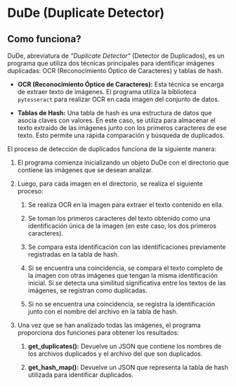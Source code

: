 # DuDe (Duplicate Detector)

## Como funciona?
DuDe, abreviatura de _"Duplicate Detector"_ (Detector de Duplicados), es un programa que utiliza dos técnicas principales para identificar imágenes duplicadas: OCR (Reconocimiento Óptico de Caracteres) y tablas de hash.

* **OCR (Reconocimiento Óptico de Caracteres):** Esta técnica se encarga de extraer texto de imágenes. El programa utiliza la biblioteca `pytesseract` para realizar OCR en cada imagen del conjunto de datos.

* **Tablas de Hash:** Una tabla de hash es una estructura de datos que asocia claves con valores. En este caso, se utiliza para almacenar el texto extraído de las imágenes junto con los primeros caracteres de ese texto. Esto permite una rápida comparación y búsqueda de duplicados.

El proceso de detección de duplicados funciona de la siguiente manera:

1. El programa comienza inicializando un objeto DuDe con el directorio que contiene las imágenes que se desean analizar.

1. Luego, para cada imagen en el directorio, se realiza el siguiente proceso:

   1. Se realiza OCR en la imagen para extraer el texto contenido en ella.

   2. Se toman los primeros caracteres del texto obtenido como una identificación única de la imagen (en este caso, los dos primeros caracteres).

   3. Se compara esta identificación con las identificaciones previamente registradas en la tabla de hash.

   4. Si se encuentra una coincidencia, se compara el texto completo de la imagen con otras imágenes que tengan la misma identificación inicial. Si se detecta una similitud significativa entre los textos de las imágenes, se registran como duplicadas.

   5. Si no se encuentra una coincidencia, se registra la identificación junto con el nombre del archivo en la tabla de hash.

1. Una vez que se han analizado todas las imágenes, el programa proporciona dos funciones para obtener los resultados:

   1. **get_duplicates():** Devuelve un JSON que contiene los nombres de los archivos duplicados y el archivo del que son duplicados.

   2. **get_hash_map():** Devuelve un JSON que representa la tabla de hash utilizada para identificar duplicados.